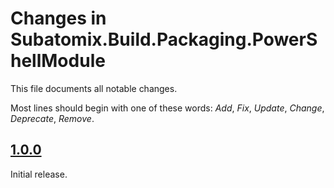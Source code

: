 # Changes in Subatomix.Build.Packaging.PowerShellModule
This file documents all notable changes.

Most lines should begin with one of these words:
*Add*, *Fix*, *Update*, *Change*, *Deprecate*, *Remove*.

<!--
## [Unreleased](https://github.com/sharpjs/Subatomix.Build.Packaging.PowerShellModule/compare/release/1.0.1..HEAD)
(none)

## [1.0.1](https://github.com/sharpjs/Subatomix.Build.Packaging.PowerShellModule/compare/release/1.0.0..release/1.0.1)
Future release.
-->

## [1.0.0](https://github.com/sharpjs/Subatomix.Build.Packaging.PowerShellModule/tree/release/1.0.0)
Initial release.
